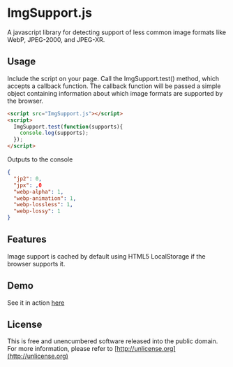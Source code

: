 # ImgSupport.js
A javascript library for detecting support of less common image formats like WebP, JPEG-2000, and JPEG-XR.

## Usage
Include the script on your page. Call the ImgSupport.test() method, which accepts a callback function.
The callback function will be passed a simple object containing information about which image formats
are supported by the browser.
```html
<script src="ImgSupport.js"></script>
<script>
  ImgSupport.test(function(supports){
    console.log(supports);
  });
</script>
```

Outputs to the console
```json
{
  "jp2": 0,
  "jpx": ,0
  "webp-alpha": 1,
  "webp-animation": 1,
  "webp-lossless": 1,
  "webp-lossy": 1
}
```

## Features
Image support is cached by default using HTML5 LocalStorage if the browser supports it.

## Demo
See it in action [here](https://porcupine021.github.io/imgsupport/demos/index.html)

## License
This is free and unencumbered software released into the public domain.
For more information, please refer to [http://unlicense.org](http://unlicense.org)
